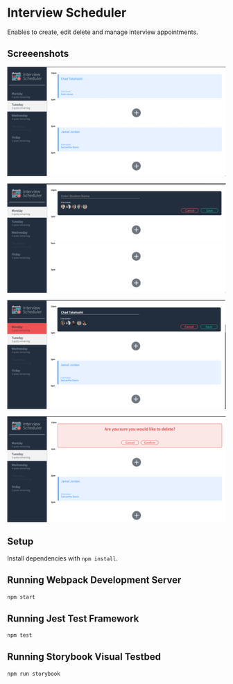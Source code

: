 # Interview Scheduler
Enables to create, edit delete and manage interview appointments.

## Screeenshots
!["Home page: list of booked appointments"](https://github.com/nati047/scheduler/blob/master/docs/home-page.png?raw=true)

![create appointmemnt](https://github.com/nati047/scheduler/blob/master/docs/create-appointment.png?raw=true)

!["Edit appointment"](https://github.com/nati047/scheduler/blob/master/docs/edit-appointment.png?raw=true)

!["Cancel appointment"](https://github.com/nati047/scheduler/blob/master/docs/delete-appointment.png?raw=true)
## Setup

Install dependencies with `npm install`.

## Running Webpack Development Server

```sh
npm start
```

## Running Jest Test Framework

```sh
npm test
```

## Running Storybook Visual Testbed

```sh
npm run storybook
```
